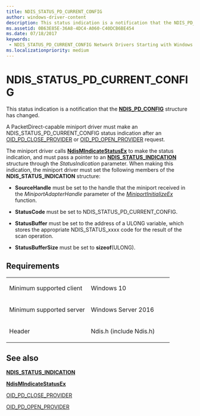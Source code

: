 ```yaml
---
title: NDIS_STATUS_PD_CURRENT_CONFIG
author: windows-driver-content
description: This status indication is a notification that the NDIS_PD_CONFIG structure has changed.
ms.assetid: 0B63E85E-36A8-4DC4-A060-C40DCB6BE454
ms.date: 07/18/2017 
keywords:
 - NDIS_STATUS_PD_CURRENT_CONFIG Network Drivers Starting with Windows Vista
ms.localizationpriority: medium
---
```


# NDIS\_STATUS\_PD\_CURRENT\_CONFIG


This status indication is a notification that the [**NDIS\_PD\_CONFIG**](https://msdn.microsoft.com/library/windows/hardware/dn931835) structure has changed.

A PacketDirect-capable miniport driver must make an NDIS\_STATUS\_PD\_CURRENT\_CONFIG status indication after an [OID\_PD\_CLOSE\_PROVIDER](https://msdn.microsoft.com/library/windows/hardware/dn931851) or [OID\_PD\_OPEN\_PROVIDER](https://msdn.microsoft.com/library/windows/hardware/dn931852) request.

The miniport driver calls [**NdisMIndicateStatusEx**](https://msdn.microsoft.com/library/windows/hardware/ff563600) to make the status indication, and must pass a pointer to an [**NDIS\_STATUS\_INDICATION**](https://msdn.microsoft.com/library/windows/hardware/ff567373) structure through the *StatusIndication* parameter. When making this indication, the miniport driver must set the following members of the **NDIS\_STATUS\_INDICATION** structure:

-   **SourceHandle** must be set to the handle that the miniport received in the *MiniportAdapterHandle* parameter of the [*MiniportInitializeEx*](https://msdn.microsoft.com/library/windows/hardware/ff559389) function.

-   **StatusCode** must be set to NDIS\_STATUS\_PD\_CURRENT\_CONFIG.

-   **StatusBuffer** must be set to the address of a ULONG variable, which stores the appropriate NDIS\_STATUS\_xxxx code for the result of the scan operation.

-   **StatusBufferSize** must be set to **sizeof**(ULONG).

Requirements
------------

<table>
<colgroup>
<col width="50%" />
<col width="50%" />
</colgroup>
<tbody>
<tr class="odd">
<td><p>Minimum supported client</p></td>
<td><p>Windows 10</p></td>
</tr>
<tr class="even">
<td><p>Minimum supported server</p></td>
<td><p>Windows Server 2016</p></td>
</tr>
<tr class="odd">
<td><p>Header</p></td>
<td>Ndis.h (include Ndis.h)</td>
</tr>
</tbody>
</table>

## See also


[**NDIS\_STATUS\_INDICATION**](https://msdn.microsoft.com/library/windows/hardware/ff567373)

[**NdisMIndicateStatusEx**](https://msdn.microsoft.com/library/windows/hardware/ff563600)

[OID\_PD\_CLOSE\_PROVIDER](https://msdn.microsoft.com/library/windows/hardware/dn931851)

[OID\_PD\_OPEN\_PROVIDER](https://msdn.microsoft.com/library/windows/hardware/dn931852)

 

 




